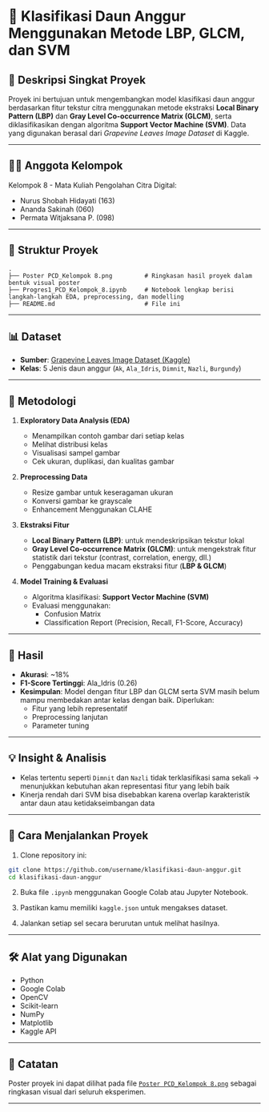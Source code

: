 
# 🍇 Klasifikasi Daun Anggur Menggunakan Metode LBP, GLCM, dan SVM

## 📌 Deskripsi Singkat Proyek

Proyek ini bertujuan untuk mengembangkan model klasifikasi daun anggur berdasarkan fitur tekstur citra menggunakan metode ekstraksi **Local Binary Pattern (LBP)** dan **Gray Level Co-occurrence Matrix (GLCM)**, serta diklasifikasikan dengan algoritma **Support Vector Machine (SVM)**. Data yang digunakan berasal dari _Grapevine Leaves Image Dataset_ di Kaggle.

---

## 👩‍💻 Anggota Kelompok

Kelompok 8 - Mata Kuliah Pengolahan Citra Digital:

- Nurus Shobah Hidayati (163)
- Ananda Sakinah (060)
- Permata Witjaksana P. (098)

---

## 📂 Struktur Proyek

```
.
├── Poster PCD_Kelompok 8.png         # Ringkasan hasil proyek dalam bentuk visual poster
├── Progres1_PCD_Kelompok_8.ipynb     # Notebook lengkap berisi langkah-langkah EDA, preprocessing, dan modelling
├── README.md                         # File ini
```

---

## 📊 Dataset

- **Sumber**: [Grapevine Leaves Image Dataset (Kaggle)](https://www.kaggle.com/datasets/muratkokludataset/grapevine-leaves-image-dataset)
- **Kelas**: 5 Jenis daun anggur (`Ak`, `Ala_Idris`, `Dimnit`, `Nazli`, `Burgundy`)

---

## 🧪 Metodologi

1. **Exploratory Data Analysis (EDA)**  
   - Menampilkan contoh gambar dari setiap kelas
   - Melihat distribusi kelas
   - Visualisasi sampel gambar
   - Cek ukuran, duplikasi, dan kualitas gambar

2. **Preprocessing Data**
   - Resize gambar untuk keseragaman ukuran
   - Konversi gambar ke grayscale
   - Enhancement Menggunakan CLAHE

4. **Ekstraksi Fitur**  
   - **Local Binary Pattern (LBP)**: untuk mendeskripsikan tekstur lokal
   - **Gray Level Co-occurrence Matrix (GLCM)**: untuk mengekstrak fitur statistik dari tekstur (contrast, correlation, energy, dll.)
   - Penggabungan kedua macam ekstraksi fitur (**LBP & GLCM**)

5. **Model Training & Evaluasi**
   - Algoritma klasifikasi: **Support Vector Machine (SVM)**
   - Evaluasi menggunakan:
     - Confusion Matrix
     - Classification Report (Precision, Recall, F1-Score, Accuracy)

---

## 🧾 Hasil

- **Akurasi**: ~18%
- **F1-Score Tertinggi**: Ala_Idris (0.26)
- **Kesimpulan**: Model dengan fitur LBP dan GLCM serta SVM masih belum mampu membedakan antar kelas dengan baik. Diperlukan:
  - Fitur yang lebih representatif
  - Preprocessing lanjutan
  - Parameter tuning

---

## 💡 Insight & Analisis

- Kelas tertentu seperti `Dimnit` dan `Nazli` tidak terklasifikasi sama sekali → menunjukkan kebutuhan akan representasi fitur yang lebih baik
- Kinerja rendah dari SVM bisa disebabkan karena overlap karakteristik antar daun atau ketidakseimbangan data

---

## 🚀 Cara Menjalankan Proyek

1. Clone repository ini:

```bash
git clone https://github.com/username/klasifikasi-daun-anggur.git
cd klasifikasi-daun-anggur
```

2. Buka file `.ipynb` menggunakan Google Colab atau Jupyter Notebook.

3. Pastikan kamu memiliki `kaggle.json` untuk mengakses dataset.

4. Jalankan setiap sel secara berurutan untuk melihat hasilnya.

---

## 🛠️ Alat yang Digunakan

- Python
- Google Colab
- OpenCV
- Scikit-learn
- NumPy
- Matplotlib
- Kaggle API

---

## 📌 Catatan

Poster proyek ini dapat dilihat pada file [`Poster PCD_Kelompok 8.png`](./Poster%20PCD_Kelompok%208.png) sebagai ringkasan visual dari seluruh eksperimen.

---


